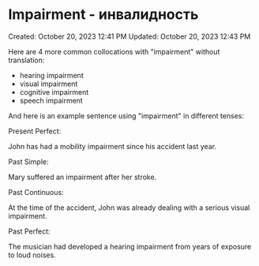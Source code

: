 # Impairment - инвалидность

Created: October 20, 2023 12:41 PM
Updated: October 20, 2023 12:43 PM

Here are 4 more common collocations with "impairment" without translation:

- hearing impairment
- visual impairment
- cognitive impairment
- speech impairment

And here is an example sentence using "impairment" in different tenses:

Present Perfect:

John has had a mobility impairment since his accident last year.

Past Simple:

Mary suffered an impairment after her stroke.

Past Continuous:

At the time of the accident, John was already dealing with a serious visual impairment.

Past Perfect:

The musician had developed a hearing impairment from years of exposure to loud noises.